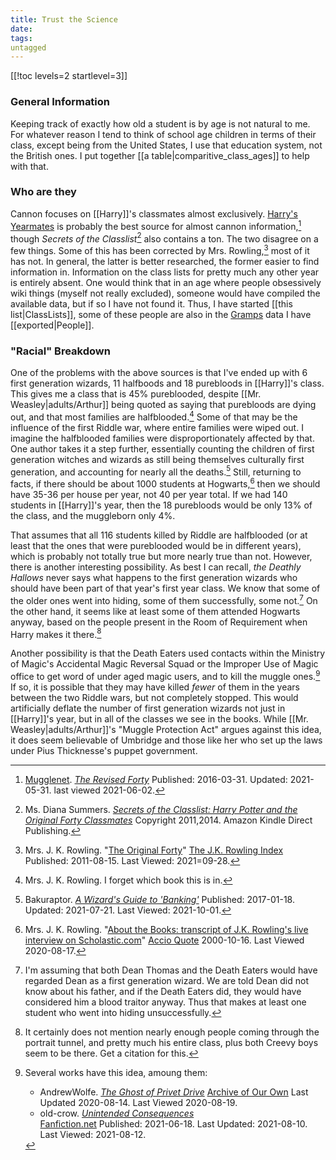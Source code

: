 ```yaml
---
title: Trust the Science
date: 
tags:
untagged
---
```

[[!toc levels=2 startlevel=3]] 

### General Information

Keeping track of exactly how old a student is by age is not natural to me.  For
whatever reason I tend to think of school age children in terms of their class,
except being from the United States, I use that education system, not the
British ones.  I put together [[a table|comparitive_class_ages]] to help with
that.

### Who are they

Cannon focuses on [[Harry]]'s classmates almost exclusively.  [Harry's
Yearmates][] is probably the best source for almost cannon
information,[^20200419-1] though _Secrets of the Classlist_[^20200630-1] also
contains a ton.  The two disagree on a few things.  Some of this has been
corrected by Mrs. Rowling,[^20200630-3] most of it has not. In general, the
latter is better researched, the former easier to find information in.
Information on the class lists for pretty much any other year is entirely
absent. One would think that in an age where people obsessively wiki things
(myself not really excluded), someone would have compiled the available data,
but if so I have not found it.  Thus, I have started [[this list|ClassLists]],
some of these people are also in the [Gramps][] data I have
[[exported|People]].

[Gramps]: https://gramps-project.org/

[Harry's Yearmates]: https://mugglenet.com/2016/03/the-revised-forty/

[^20200419-1]: [Mugglenet](https://mugglenet.com).
 _[The Revised Forty](https://www.mugglenet.com/2016/03/the-revised-forty/)_
 Published: 2016-03-31. Updated: 2021-05-31. last viewed 2021-06-02.

[^20200630-1]: Ms. Diana Summers.
 _[Secrets of the Classlist: Harry Potter and the Original Forty Classmates](https://www.goodreads.com/book/show/25464490-secrets-of-the-classlist)_
 Copyright 2011,2014. Amazon Kindle Direct Publishing.

[^20200630-3]: Mrs. J. K. Rowling.
 "[The Original Forty](https://www.rowlingindex.org/work/og40pm/)"
 [The J.K. Rowling Index](https://www.rowlingindex.org)
 Published: 2011-08-15.  Last Viewed: 2021=09-28.

### "Racial" Breakdown

One of the problems with the above sources is that I've ended up with 6 first
generation wizards, 11 halfboods and 18 purebloods in [[Harry]]'s class.  This
gives me a class that is 45% pureblooded, despite [[Mr. Weasley|adults/Arthur]]
being quoted as saying that purebloods are dying out, and that most families
are halfblooded.[^20200817-1]  Some of that may be the influence of the first
Riddle war, where entire families were wiped out.  I imagine the halfblooded
families were disproportionately affected by that.  One author takes it a step
further, essentially counting the children of first generation witches and
wizards as still being themselves culturally first generation, and accounting
for nearly all the deaths.[^20211001-1]  Still, returning to facts, if there
should be about 1000 students at Hogwarts,[^20200817-2] then we should have
35-36 per house per year, not 40 per year total.  If we had 140 students in
[[Harry]]'s year, then the 18 purebloods would be only 13% of the class, and the
muggleborn only 4%.  

That assumes that all 116 students killed by Riddle are halfblooded (or at
least that the ones that were pureblooded would be in different years), which
is probably not totally true but more nearly true than not.  However, there is
another interesting possibility.  As best I can recall, _the Deathly Hallows_
never says what happens to the first generation wizards who should have been
part of that year's first year class.  We know that some of the older ones went
into hiding, some of them successfully, some not.[^20200819-2] On the other
hand, it seems like at least some of them attended Hogwarts anyway, based on
the people present in the Room of Requirement when Harry makes it
there.[^20200819-3] 

Another possibility is that the Death Eaters used contacts within the Ministry
of Magic's Accidental Magic Reversal Squad or the Improper Use of Magic office
to get word of under aged magic users, and to kill the muggle
ones.[^20200819-4]  If so, it is possible that they may have killed *fewer* of
them in the years between the two Riddle wars, but not completely stopped.
This would artificially deflate the number of first generation wizards not just
in [[Harry]]'s year, but in all of the classes we see in the books.  While
[[Mr. Weasley|adults/Arthur]]'s "Muggle Protection Act" argues against this
idea, it does seem believable of Umbridge and those like her who set up the
laws under Pius Thicknesse's puppet government.

[^20211001-1]: Bakuraptor.
    _[A Wizard's Guide to 'Banking'](https://www.fanfiction.net/s/12327848)_
    Published: 2017-01-18. Updated: 2021-07-21. Last Viewed: 2021-10-01.

[^20200819-4]: Several works have this idea, amoung them:
    * AndrewWolfe. _[The Ghost of Privet Drive](https://archiveofourown.org/works/21500365)_ 
      [Archive of Our Own](https://archiveofourown.org) Last Updated 2020-08-14. Last Viewed 2020-08-19.
    * old-crow. _[Unintended Consequences](https://www.fanfiction.net/s/13903544)_  
      [Fanfiction.net](https://fanfiction.net) Published: 2021-06-18. Last
      Updated: 2021-08-10. Last Viewed: 2021-08-12.

[^20200817-1]: Mrs. J. K. Rowling.  I forget which book this is in.

[^20200817-2]: Mrs. J. K. Rowling.
    "[About the Books: transcript of J.K. Rowling's live interview on Scholastic.com](http://www.accio-quote.org/articles/2000/1000-scholastic-chat.htm)"
    [Accio Quote](http://www.accio-quote.org/) 2000-10-16. Last Viewed 2020-08-17.

[^20200819-2]:  I'm assuming that both Dean Thomas and the Death Eaters would
		have regarded Dean as a first generation wizard.  We are told Dean did not
		know about his father, and if the Death Eaters did, they would have
		considered him a blood traitor anyway. Thus that makes at least one student
    who went into hiding unsuccessfully.

[^20200819-3]: It certainly does not mention nearly enough people coming
		through the portrait tunnel, and pretty much his entire class, plus both
    Creevy boys seem to be there.  Get a citation for this. 


